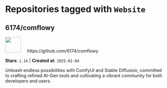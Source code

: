 # Repositories tagged with `Website`


## 6174/comflowy


<a href='https://github.com/6174/comflowy'>
<img src="https://avatars.githubusercontent.com/u/3872872?v=4" width="50" height="50"></a> &nbsp; &nbsp; https://github.com/6174/comflowy

**Stars**: `1.1k` | **Created at**: `2025-01-04`


Unleash endless possibilities with ComfyUI and Stable Diffusion, committed to crafting refined AI-Gen tools and cultivating a vibrant community for both developers and users. 
